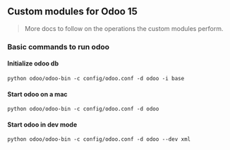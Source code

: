 ## Custom modules for Odoo 15
> More docs to follow on the operations the custom modules perform.

### Basic commands to run odoo
#### Initialize odoo db
`python odoo/odoo-bin -c config/odoo.conf -d odoo -i base`

#### Start odoo on a mac
`python odoo/odoo-bin -c config/odoo.conf -d odoo`

#### Start odoo in dev mode
`python odoo/odoo-bin -c config/odoo.conf -d odoo --dev xml`
